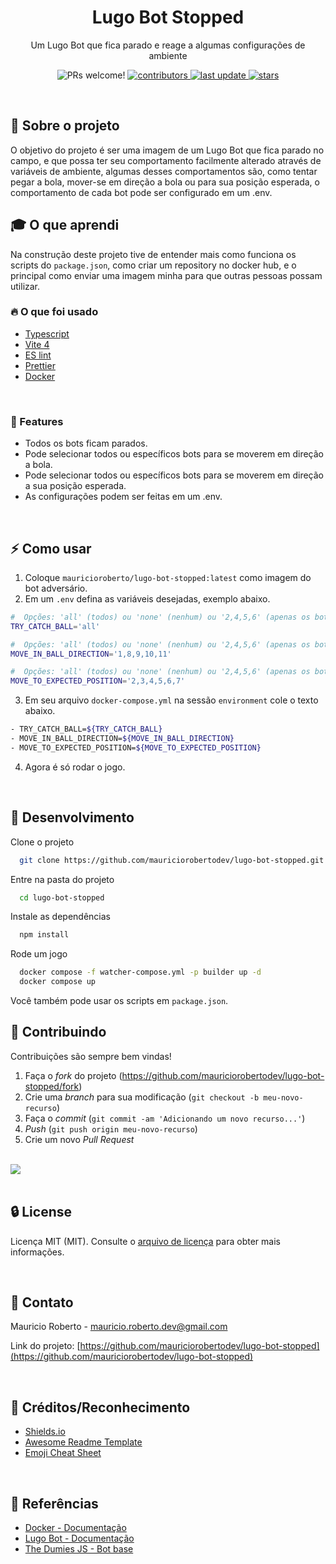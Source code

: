 <div align="center">
  <h1>Lugo Bot Stopped</h1>

  <p>
    Um Lugo Bot que fica parado e reage a algumas configurações de ambiente
  </p>

<!-- Badges -->
<p>
<img alt="PRs welcome!" src="https://img.shields.io/static/v1?label=PRs&message=WELCOME&style=for-the-badge&color=3b82f6&labelColor=222222" />
  <a href="https://github.com/mauriciorobertodev/lugo-bot-stopped/graphs/contributors">
    <img src="https://img.shields.io/github/contributors/mauriciorobertodev/lugo-bot-stopped?color=3b82f6&label=CONTRIBUTORS&logo=3C424B&logoColor=3C424B&style=for-the-badge&labelColor=222222" alt="contributors" />
  </a>
  <a href="">
    <img src="https://img.shields.io/github/last-commit/mauriciorobertodev/lugo-bot-stopped?color=3b82f6&label=LAST UPDATE&logo=3C424B&logoColor=3C424B&style=for-the-badge&labelColor=222222" alt="last update" />
  </a>

  <a href="https://github.com/mauriciorobertodev/lugo-bot-stopped/stargazers">
    <img src="https://img.shields.io/github/stars/mauriciorobertodev/lugo-bot-stopped?color=3b82f6&label=STARS&logo=3C424B&logoColor=3C424B&style=for-the-badge&labelColor=222222" alt="stars" />
  </a>

</p>
</div>

<br />

<!-- About the Project -->

## :star2: Sobre o projeto

O objetivo do projeto é ser uma imagem de um Lugo Bot que fica parado no campo, e que possa ter seu comportamento facilmente alterado através de variáveis de ambiente, algumas desses comportamentos são, como tentar pegar a bola, mover-se em direção a bola ou para sua posição esperada, o comportamento de cada bot pode ser configurado em um .env.
<br>

<!-- About the Project -->

## :mortar_board: O que aprendi

Na construção deste projeto tive de entender mais como funciona os scripts do `package.json`, como criar um repository no docker hub, e o principal como enviar uma imagem minha para que outras pessoas possam utilizar.
<br>

<!-- Tech -->

### :fire: O que foi usado

-   [Typescript](https://laravel.com/docs/10.x/starter-kits)
-   [Vite 4](https://vitejs.dev/)
-   [ES lint](https://eslint.org/)
-   [Prettier](https://prettier.io/)
-   [Docker](https://www.docker.com/)

<br>
<!-- Features -->

### :dart: Features

-   Todos os bots ficam parados.
-   Pode selecionar todos ou específicos bots para se moverem em direção a bola.
-   Pode selecionar todos ou específicos bots para se moverem em direção a sua posição esperada.
-   As configurações podem ser feitas em um .env.

<br>

<!-- Usage -->

## :zap: Como usar

1.  Coloque `mauricioroberto/lugo-bot-stopped:latest` como imagem do bot adversário.
2.  Em um `.env` defina as variáveis desejadas, exemplo abaixo.

```bash
#  Opções: 'all' (todos) ou 'none' (nenhum) ou '2,4,5,6' (apenas os bots que tenham algum desses números)
TRY_CATCH_BALL='all'

#  Opções: 'all' (todos) ou 'none' (nenhum) ou '2,4,5,6' (apenas os bots que tenham algum desses números)
MOVE_IN_BALL_DIRECTION='1,8,9,10,11'

#  Opções: 'all' (todos) ou 'none' (nenhum) ou '2,4,5,6' (apenas os bots que tenham algum desses números)
MOVE_TO_EXPECTED_POSITION='2,3,4,5,6,7'
```

3.  Em seu arquivo `docker-compose.yml` na sessão `environment` cole o texto abaixo.

```bash
- TRY_CATCH_BALL=${TRY_CATCH_BALL}
- MOVE_IN_BALL_DIRECTION=${MOVE_IN_BALL_DIRECTION}
- MOVE_TO_EXPECTED_POSITION=${MOVE_TO_EXPECTED_POSITION}
```

4.  Agora é só rodar o jogo.

<br/>

<!-- Run Locally -->

## :wrench: Desenvolvimento

Clone o projeto

```bash
  git clone https://github.com/mauriciorobertodev/lugo-bot-stopped.git
```

Entre na pasta do projeto

```bash
  cd lugo-bot-stopped
```

Instale as dependências

```bash
  npm install
```

Rode um jogo

```bash
  docker compose -f watcher-compose.yml -p builder up -d
  docker compose up
```

Você também pode usar os scripts em `package.json`.

<!-- Contributing -->

## :wave: Contribuindo

Contribuições são sempre bem vindas!

1. Faça o _fork_ do projeto (<https://github.com/mauriciorobertodev/lugo-bot-stopped/fork>)
2. Crie uma _branch_ para sua modificação (`git checkout -b meu-novo-recurso`)
3. Faça o _commit_ (`git commit -am 'Adicionando um novo recurso...'`)
4. _Push_ (`git push origin meu-novo-recurso`)
5. Crie um novo _Pull Request_

</br>

<a href="https://github.com/mauriciorobertodev/lugo-bot-stopped/graphs/contributors">
  <img src="https://contrib.rocks/image?repo=mauriciorobertodev/lugo-bot-stopped" />
</a>
</br>

<br>

<!-- License -->

## :lock: License

Licença MIT (MIT). Consulte o [arquivo de licença](https://github.com/mauriciorobertodev/lugo-bot-stopped/blob/main/LICENSE) para obter mais informações.

<br>

<!-- Contact -->

## :handshake: Contato

Mauricio Roberto - mauricio.roberto.dev@gmail.com

Link do projeto: [https://github.com/mauriciorobertodev/lugo-bot-stopped](https://github.com/mauriciorobertodev/lugo-bot-stopped)

<br>

<!-- Acknowledgments -->

## :gem: Créditos/Reconhecimento

-   [Shields.io](https://shields.io/)
-   [Awesome Readme Template](https://github.com/Louis3797/awesome-readme-template)
-   [Emoji Cheat Sheet](https://github.com/ikatyang/emoji-cheat-sheet/blob/master/README.md#travel--places)

<br>

<!-- References -->

## :microscope: Referências

-   [Docker - Documentação](https://docs.docker.com/)
-   [Lugo Bot - Documentação](https://spec.lugobots.dev/)
-   [The Dumies JS - Bot base](https://github.com/lugobots/the-dummies-js)
